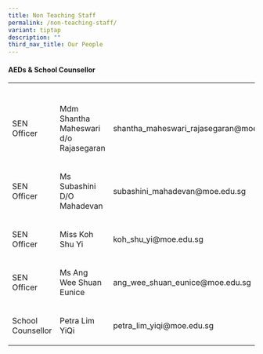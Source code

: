 ```yaml
---
title: Non Teaching Staff
permalink: /non-teaching-staff/
variant: tiptap
description: ""
third_nav_title: Our People
---
```

<h4><strong>AEDs &amp; School Counsellor</strong></h4>
<table style="minWidth: 75px">
<colgroup>
<col>
<col>
<col>
</colgroup>
<tbody>
<tr>
<th rowspan="1" colspan="1">
<p></p>
</th>
<th rowspan="1" colspan="1">
<p></p>
</th>
<th rowspan="1" colspan="1">
<p></p>
</th>
</tr>
<tr>
<td rowspan="1" colspan="1">
<p>SEN Officer</p>
</td>
<td rowspan="1" colspan="1">
<p>Mdm Shantha Maheswari d/o Rajasegaran</p>
</td>
<td rowspan="1" colspan="1">
<p>shantha_maheswari_rajasegaran@moe.edu.sg</p>
</td>
</tr>
<tr>
<td rowspan="1" colspan="1">
<p>SEN Officer</p>
</td>
<td rowspan="1" colspan="1">
<p>Ms Subashini D/O Mahadevan</p>
</td>
<td rowspan="1" colspan="1">
<p>subashini_mahadevan@moe.edu.sg</p>
</td>
</tr>
<tr>
<td rowspan="1" colspan="1">
<p>SEN Officer</p>
</td>
<td rowspan="1" colspan="1">
<p>Miss Koh Shu Yi</p>
</td>
<td rowspan="1" colspan="1">
<p>koh_shu_yi@moe.edu.sg</p>
</td>
</tr>
<tr>
<td rowspan="1" colspan="1">
<p>SEN Officer</p>
</td>
<td rowspan="1" colspan="1">
<p>Ms Ang Wee Shuan Eunice</p>
</td>
<td rowspan="1" colspan="1">
<p>ang_wee_shuan_eunice@moe.edu.sg</p>
</td>
</tr>
<tr>
<td rowspan="1" colspan="1">
<p>School Counsellor</p>
</td>
<td rowspan="1" colspan="1">
<p>Petra Lim YiQi</p>
</td>
<td rowspan="1" colspan="1">
<p>petra_lim_yiqi@moe.edu.sg</p>
</td>
</tr>
</tbody>
</table>
<p></p>